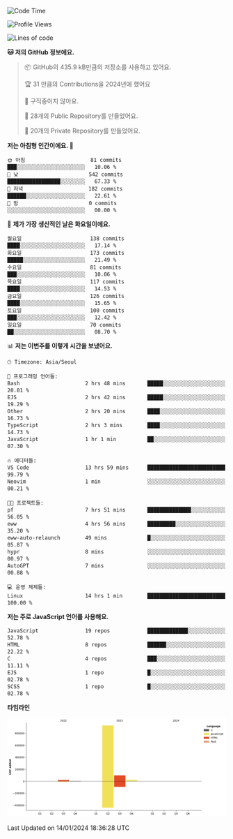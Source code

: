 <!--START_SECTION:waka-->
![Code Time](http://img.shields.io/badge/Code%20Time-37%20hrs%2058%20mins-blue)

![Profile Views](http://img.shields.io/badge/Profile%20Views-0-blue)

![Lines of code](https://img.shields.io/badge/%EC%A0%80%EB%8A%94%20%EC%97%AC%ED%83%9C%EA%B9%8C%EC%A7%80%20-1.1%20million%20%EC%A4%84%EC%9D%98%20%EC%BD%94%EB%93%9C%EB%A5%BC%20%EC%9E%91%EC%84%B1%ED%96%88%EC%96%B4%EC%9A%94.-blue)

**🐱 저의 GitHub 정보에요.** 

> 📦 GitHub의 435.9 kB만큼의 저장소를 사용하고 있어요. 
 > 
> 🏆 31 만큼의 Contributions을 2024년에 했어요
 > 
> 🚫 구직중이지 않아요.
 > 
> 📜 28개의 Public Repository를 만들었어요. 
 > 
> 🔑 20개의 Private Repository를 만들었어요. 
 > 
**저는 아침형 인간이에요. 🐤** 

```text
🌞 아침                     81 commits          ███░░░░░░░░░░░░░░░░░░░░░░   10.06 % 
🌆 낮　                     542 commits         █████████████████░░░░░░░░   67.33 % 
🌃 저녁                     182 commits         ██████░░░░░░░░░░░░░░░░░░░   22.61 % 
🌙 밤　                     0 commits           ░░░░░░░░░░░░░░░░░░░░░░░░░   00.00 % 
```
📅 **제가 가장 생산적인 날은 화요일이에요.** 

```text
월요일                      138 commits         ████░░░░░░░░░░░░░░░░░░░░░   17.14 % 
화요일                      173 commits         █████░░░░░░░░░░░░░░░░░░░░   21.49 % 
수요일                      81 commits          ███░░░░░░░░░░░░░░░░░░░░░░   10.06 % 
목요일                      117 commits         ████░░░░░░░░░░░░░░░░░░░░░   14.53 % 
금요일                      126 commits         ████░░░░░░░░░░░░░░░░░░░░░   15.65 % 
토요일                      100 commits         ███░░░░░░░░░░░░░░░░░░░░░░   12.42 % 
일요일                      70 commits          ██░░░░░░░░░░░░░░░░░░░░░░░   08.70 % 
```


📊 **저는 이번주를 이렇게 시간을 보냈어요.** 

```text
🕑︎ Timezone: Asia/Seoul

💬 프로그래밍 언어들: 
Bash                     2 hrs 48 mins       █████░░░░░░░░░░░░░░░░░░░░   20.01 % 
EJS                      2 hrs 42 mins       █████░░░░░░░░░░░░░░░░░░░░   19.29 % 
Other                    2 hrs 20 mins       ████░░░░░░░░░░░░░░░░░░░░░   16.73 % 
TypeScript               2 hrs 3 mins        ████░░░░░░░░░░░░░░░░░░░░░   14.73 % 
JavaScript               1 hr 1 min          ██░░░░░░░░░░░░░░░░░░░░░░░   07.30 % 

🔥 에디터들: 
VS Code                  13 hrs 59 mins      █████████████████████████   99.79 % 
Neovim                   1 min               ░░░░░░░░░░░░░░░░░░░░░░░░░   00.21 % 

🐱‍💻 프로젝트들: 
pf                       7 hrs 51 mins       ██████████████░░░░░░░░░░░   56.05 % 
eww                      4 hrs 56 mins       █████████░░░░░░░░░░░░░░░░   35.20 % 
eww-auto-relaunch        49 mins             █░░░░░░░░░░░░░░░░░░░░░░░░   05.87 % 
hypr                     8 mins              ░░░░░░░░░░░░░░░░░░░░░░░░░   00.97 % 
AutoGPT                  7 mins              ░░░░░░░░░░░░░░░░░░░░░░░░░   00.88 % 

💻 운영 체제들: 
Linux                    14 hrs 1 min        █████████████████████████   100.00 % 
```

**저는 주로 JavaScript 언어를 사용해요.** 

```text
JavaScript               19 repos            █████████████░░░░░░░░░░░░   52.78 % 
HTML                     8 repos             ██████░░░░░░░░░░░░░░░░░░░   22.22 % 
C                        4 repos             ███░░░░░░░░░░░░░░░░░░░░░░   11.11 % 
EJS                      1 repo              █░░░░░░░░░░░░░░░░░░░░░░░░   02.78 % 
SCSS                     1 repo              █░░░░░░░░░░░░░░░░░░░░░░░░   02.78 % 
```



**타임라인**

![Lines of Code chart](https://raw.githubusercontent.com/project-dy/project-dy/main/assets/bar_graph.png)


 Last Updated on 14/01/2024 18:36:28 UTC
<!--END_SECTION:waka-->
